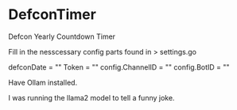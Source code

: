 # DefconTimer
Defcon Yearly Countdown Timer

Fill in the nesscessary config parts found in > settings.go 

defconDate = ""
Token = ""
config.ChannelID = ""
config.BotID = ""

Have Ollam installed. 

I was running the llama2 model to tell a funny joke. 
